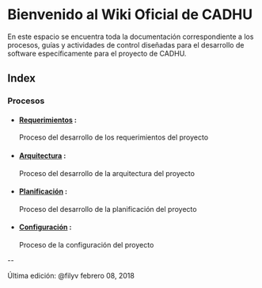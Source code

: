 # Bienvenido al Wiki Oficial de CADHU

En este espacio se encuentra toda la documentación correspondiente a los procesos, guías y actividades de control diseñadas para el desarrollo de software específicamente para el proyecto de CADHU.

## Index
  ### Procesos
  * #### [Requerimientos]() :
    Proceso del desarrollo de los requerimientos del proyecto
  * #### [Arquitectura]() :
    Proceso del desarrollo de la arquitectura del proyecto
  * #### [Planificación]() :
    Proceso del desarrollo de la planificación del proyecto
  * #### [Configuración]() :
    Proceso de la configuración del proyecto
  
--

Última edición: @filyv febrero 08, 2018


